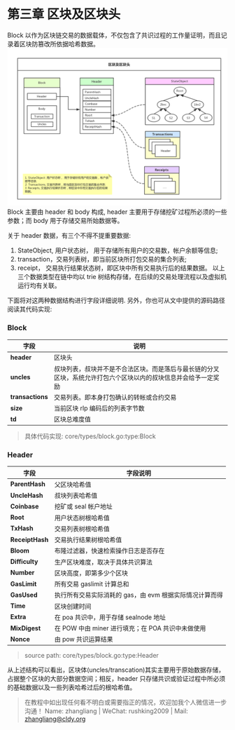 # 第三章 区块及区块头

Block 以作为区块链交易的数据载体，不仅包含了共识过程的工作量证明，而且记录着区块防篡改所依据哈希数据。
![](img/303650191e089982aea293e013bd1f21.jpg)
Block 主要由 header 和 body 构成, header 主要用于存储挖矿过程所必须的一些参数；而 body 用于存储交易所始数据等。

关于 header 数据，有三个不得不提重要数据:

1.  StateObject, 用户状态树， 用于存储所有用户的交易数，帐户余额等信息;
2.  transaction，交易列表树，即当前区块所打包交易的集合列表;
3.  receipt， 交易执行结果状态树，即区块中所有交易执行后的结果数据。
    以上三个数据类型在链中均以 trie 树结构存储，在后续的交易处理流程以及虚拟机运行均有关联。

下面将对这两种数据结构进行字段详细说明. 另外，你也可从文中提供的源码路径阅读其代码实现:

### Block

| 字段 | 说明 |
| --- | --- |
| **header** | 区块头 |
| **uncles** | 叔块列表，叔块并不是不合法区块。而是落后与最长链的分叉区块，系统允许打包六个区块以内的叔块信息并会给予一定奖励 |
| **transactions** | 交易列表。即本身打包确认的转帐或合约交易 |
| **size** | 当前区块 rlp 编码后的列表字节数 |
| **td** | 区块总难度值 |

> 具体代码实现: core/types/block.go:type:Block

### Header

| 字段 | 字段说明 |
| --- | --- |
| **ParentHash** | 父区块哈希值 |
| **UncleHash** | 叔块列表哈希值 |
| **Coinbase** | 挖矿或 seal 帐户地址 |
| **Root** | 用户状态树根哈希值 |
| **TxHash** | 交易列表树根哈希值 |
| **ReceiptHash** | 交易执行结果树根哈希值 |
| **Bloom** | 布隆过滤器，快速检索操作日志是否存在 |
| **Difficulty** | 生产区块难度，取决于具体共识算法 |
| **Number** | 区块高度，即第多少个区块 |
| **GasLimit** | 所有交易 gaslimit 计算总和 |
| **GasUsed** | 执行所有交易实际消耗的 gas，由 evm 根据实际情况计算而得 |
| **Time** | 区块创建时间 |
| **Extra** | 在 poa 共识中，用于存储 sealnode 地址 |
| **MixDigest** | 在 POW 中由 miner 进行填充；在 POA 共识中未做使用 |
| **Nonce** | 由 pow 共识运算结果 |

> source path: core/types/block.go:type:Header

从上述结构可以看出，区块体(uncles/transcation)其实主要用于原始数据存储，占据整个区块的大部分数据空间；相反，header 只存储共识或验证过程中所必须的基础数据以及一些列表哈希过后的根哈希值。

> 在教程中如出现任何看不明白或需要指正的情况，欢迎加我个人微信进一步沟通！
> Name: zhangliang | WeChat: rushking2009 | Mail: zhangliang@cldy.org